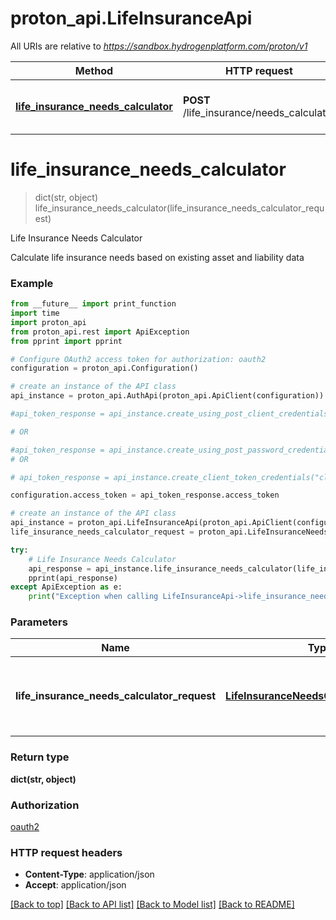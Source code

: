 # proton_api.LifeInsuranceApi

All URIs are relative to *https://sandbox.hydrogenplatform.com/proton/v1*

Method | HTTP request | Description
------------- | ------------- | -------------
[**life_insurance_needs_calculator**](LifeInsuranceApi.md#life_insurance_needs_calculator) | **POST** /life_insurance/needs_calculator | Life Insurance Needs Calculator


# **life_insurance_needs_calculator**
> dict(str, object) life_insurance_needs_calculator(life_insurance_needs_calculator_request)

Life Insurance Needs Calculator

Calculate life insurance needs based on existing asset and liability data

### Example
```python
from __future__ import print_function
import time
import proton_api
from proton_api.rest import ApiException
from pprint import pprint

# Configure OAuth2 access token for authorization: oauth2
configuration = proton_api.Configuration()

# create an instance of the API class
api_instance = proton_api.AuthApi(proton_api.ApiClient(configuration))

#api_token_response = api_instance.create_using_post_client_credentials("client_id", "password")

# OR

#api_token_response = api_instance.create_using_post_password_credentials("client_id","password", "username", "secret" )
# OR

# api_token_response = api_instance.create_client_token_credentials("client_id", "password", "client_token");

configuration.access_token = api_token_response.access_token

# create an instance of the API class
api_instance = proton_api.LifeInsuranceApi(proton_api.ApiClient(configuration))
life_insurance_needs_calculator_request = proton_api.LifeInsuranceNeedsCalculatorRequest() # LifeInsuranceNeedsCalculatorRequest | Request payload for Life Insurance Needs Calculator

try:
    # Life Insurance Needs Calculator
    api_response = api_instance.life_insurance_needs_calculator(life_insurance_needs_calculator_request)
    pprint(api_response)
except ApiException as e:
    print("Exception when calling LifeInsuranceApi->life_insurance_needs_calculator: %s\n" % e)
```

### Parameters

Name | Type | Description  | Notes
------------- | ------------- | ------------- | -------------
 **life_insurance_needs_calculator_request** | [**LifeInsuranceNeedsCalculatorRequest**](LifeInsuranceNeedsCalculatorRequest.md)| Request payload for Life Insurance Needs Calculator | 

### Return type

**dict(str, object)**

### Authorization

[oauth2](../README.md#oauth2)

### HTTP request headers

 - **Content-Type**: application/json
 - **Accept**: application/json

[[Back to top]](#) [[Back to API list]](../README.md#documentation-for-api-endpoints) [[Back to Model list]](../README.md#documentation-for-models) [[Back to README]](../README.md)

